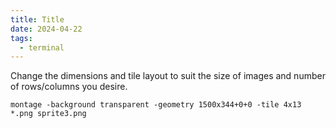```yaml
---
title: Title
date: 2024-04-22
tags:
  - terminal
---
```


Change the dimensions and tile layout to suit the size of images and number of rows/columns you desire.

~~~shell
montage -background transparent -geometry 1500x344+0+0 -tile 4x13 *.png sprite3.png
~~~
